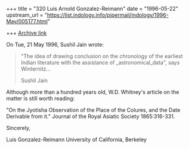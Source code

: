 +++
title = "320 Luis Arnold Gonzalez-Reimann"
date = "1996-05-22"
upstream_url = "https://list.indology.info/pipermail/indology/1996-May/005177.html"

+++
[Archive link](https://list.indology.info/pipermail/indology/1996-May/005177.html)



On Tue, 21 May 1996, Sushil Jain wrote:
>  
> "The idea of drawing conclusion on the chronology of the earliest
> Indian literature with the assistance of _astronomical_data",
> says Winternitz...
>  
> Sushil Jain


Although more than a hundred years old, W.D. Whitney's article on the 
matter is still worth reading:

"On the Jyotisha Observation of the Place of the Colures, and the Date 
Derivable from it."  Journal of the Royal Asiatic Society 1865:316-331.


Sincerely,

Luis Gonzalez-Reimann
University of California, Berkeley




